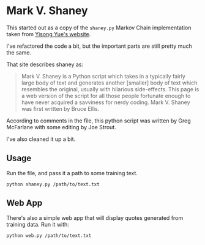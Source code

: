Mark V. Shaney
==============

This started out as a copy of the `shaney.py` Markov Chain implementation taken
from [Yisong Yue's website](http://www.yisongyue.com/shaney/).

I've refactored the code a bit, but the important parts are still pretty much
the same.


That site describes shaney as:

> Mark V. Shaney is a Python script which takes in a typically fairly large body
> of text and generates another [smaller] body of text which resembles the
> original, usually with hilarious side-effects. This page is a web version of
> the script for all those people fortunate enough to have never acquired a
> savviness for nerdy coding. Mark V. Shaney was first written by Bruce Ellis.

According to comments in the file, this python script was written by Greg McFarlane
with some editing by Joe Strout.

I've also cleaned it up a bit.

Usage
-----

Run the file, and pass it a path to some training text.

    python shaney.py /path/to/text.txt


Web App
-------

There's also a simple web app that will display quotes generated from training
data. Run it with:

    python web.py /path/to/text.txt


